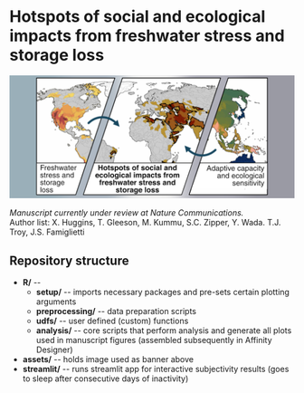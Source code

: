 # Hotspots of social and ecological impacts from freshwater stress and storage loss

![cover-image](assets/thumbnail.png)

*Manuscript currently under review at Nature Communications.* <br/>
Author list: X. Huggins, T. Gleeson, M. Kummu, S.C. Zipper, Y. Wada. T.J. Troy, J.S. Famiglietti  

## Repository structure
* **R/** -- 
    * **setup/** -- imports necessary packages and pre-sets certain plotting arguments
    * **preprocessing/** -- data preparation scripts 
    * **udfs/** -- user defined (custom) functions
    * **analysis/** -- core scripts that perform analysis and generate all plots used in manuscript figures (assembled subsequently in Affinity Designer)
* **assets/** -- holds image used as banner above
* **streamlit/** -- runs streamlit app for interactive subjectivity results (goes to sleep after consecutive days of inactivity)
